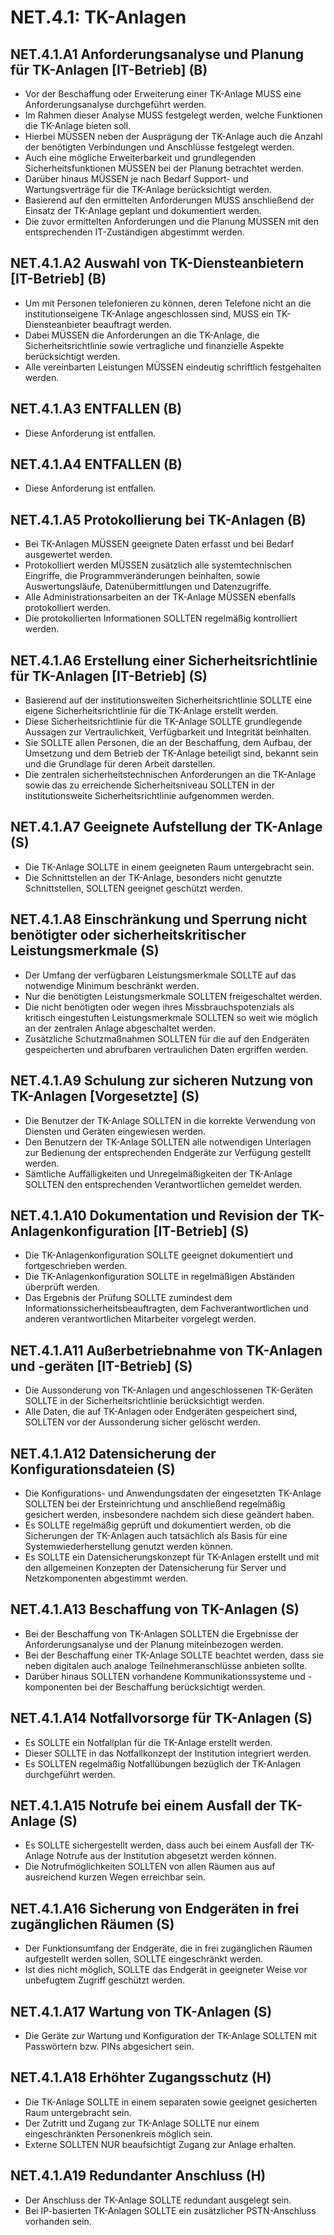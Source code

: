 # NET.4.1: TK-Anlagen

## NET.4.1.A1 Anforderungsanalyse und Planung für TK-Anlagen [IT-Betrieb] (B)

- Vor der Beschaffung oder Erweiterung einer TK-Anlage MUSS eine Anforderungsanalyse durchgeführt werden.
- Im Rahmen dieser Analyse MUSS festgelegt werden, welche Funktionen die TK-Anlage bieten soll.
- Hierbei MÜSSEN neben der Ausprägung der TK-Anlage auch die Anzahl der benötigten Verbindungen und Anschlüsse festgelegt werden.
- Auch eine mögliche Erweiterbarkeit und grundlegenden Sicherheitsfunktionen MÜSSEN bei der Planung betrachtet werden.
- Darüber hinaus MÜSSEN je nach Bedarf Support- und Wartungsverträge für die TK-Anlage berücksichtigt werden.
- Basierend auf den ermittelten Anforderungen MUSS anschließend der Einsatz der TK-Anlage geplant und dokumentiert werden.
- Die zuvor ermittelten Anforderungen und die Planung MÜSSEN mit den entsprechenden IT-Zuständigen abgestimmt werden.

## NET.4.1.A2 Auswahl von TK-Diensteanbietern [IT-Betrieb] (B)

- Um mit Personen telefonieren zu können, deren Telefone nicht an die institutionseigene TK-Anlage angeschlossen sind, MUSS ein TK-Diensteanbieter beauftragt werden.
- Dabei MÜSSEN die Anforderungen an die TK-Anlage, die Sicherheitsrichtlinie sowie vertragliche und finanzielle Aspekte berücksichtigt werden.
- Alle vereinbarten Leistungen MÜSSEN eindeutig schriftlich festgehalten werden.

## NET.4.1.A3 ENTFALLEN (B)

- Diese Anforderung ist entfallen.

## NET.4.1.A4 ENTFALLEN (B)

- Diese Anforderung ist entfallen.

## NET.4.1.A5 Protokollierung bei TK-Anlagen (B)

- Bei TK-Anlagen MÜSSEN geeignete Daten erfasst und bei Bedarf ausgewertet werden.
- Protokolliert werden MÜSSEN zusätzlich alle systemtechnischen Eingriffe, die Programmveränderungen beinhalten, sowie Auswertungsläufe, Datenübermittlungen und Datenzugriffe.
- Alle Administrationsarbeiten an der TK-Anlage MÜSSEN ebenfalls protokolliert werden.
- Die protokollierten Informationen SOLLTEN regelmäßig kontrolliert werden.

## NET.4.1.A6 Erstellung einer Sicherheitsrichtlinie für TK-Anlagen [IT-Betrieb] (S)

- Basierend auf der institutionsweiten Sicherheitsrichtlinie SOLLTE eine eigene Sicherheitsrichtlinie für die TK-Anlage erstellt werden.
- Diese Sicherheitsrichtlinie für die TK-Anlage SOLLTE grundlegende Aussagen zur Vertraulichkeit, Verfügbarkeit und Integrität beinhalten.
- Sie SOLLTE allen Personen, die an der Beschaffung, dem Aufbau, der Umsetzung und dem Betrieb der TK-Anlage beteiligt sind, bekannt sein und die Grundlage für deren Arbeit darstellen.
- Die zentralen sicherheitstechnischen Anforderungen an die TK-Anlage sowie das zu erreichende Sicherheitsniveau SOLLTEN in der institutionsweite Sicherheitsrichtlinie aufgenommen werden.

## NET.4.1.A7 Geeignete Aufstellung der TK-Anlage (S)

- Die TK-Anlage SOLLTE in einem geeigneten Raum untergebracht sein.
- Die Schnittstellen an der TK-Anlage, besonders nicht genutzte Schnittstellen, SOLLTEN geeignet geschützt werden.

## NET.4.1.A8 Einschränkung und Sperrung nicht benötigter oder sicherheitskritischer Leistungsmerkmale (S)

- Der Umfang der verfügbaren Leistungsmerkmale SOLLTE auf das notwendige Minimum beschränkt werden.
- Nur die benötigten Leistungsmerkmale SOLLTEN freigeschaltet werden.
- Die nicht benötigten oder wegen ihres Missbrauchspotenzials als kritisch eingestuften Leistungsmerkmale SOLLTEN so weit wie möglich an der zentralen Anlage abgeschaltet werden.
- Zusätzliche Schutzmaßnahmen SOLLTEN für die auf den Endgeräten gespeicherten und abrufbaren vertraulichen Daten ergriffen werden.

## NET.4.1.A9 Schulung zur sicheren Nutzung von TK-Anlagen [Vorgesetzte] (S)

- Die Benutzer der TK-Anlage SOLLTEN in die korrekte Verwendung von Diensten und Geräten eingewiesen werden.
- Den Benutzern der TK-Anlage SOLLTEN alle notwendigen Unterlagen zur Bedienung der entsprechenden Endgeräte zur Verfügung gestellt werden.
- Sämtliche Auffälligkeiten und Unregelmäßigkeiten der TK-Anlage SOLLTEN den entsprechenden Verantwortlichen gemeldet werden.

## NET.4.1.A10 Dokumentation und Revision der TK-Anlagenkonfiguration [IT-Betrieb] (S)

- Die TK-Anlagenkonfiguration SOLLTE geeignet dokumentiert und fortgeschrieben werden.
- Die TK-Anlagenkonfiguration SOLLTE in regelmäßigen Abständen überprüft werden.
- Das Ergebnis der Prüfung SOLLTE zumindest dem Informationssicherheitsbeauftragten, dem Fachverantwortlichen und anderen verantwortlichen Mitarbeiter vorgelegt werden.

## NET.4.1.A11 Außerbetriebnahme von TK-Anlagen und -geräten [IT-Betrieb] (S)

- Die Aussonderung von TK-Anlagen und angeschlossenen TK-Geräten SOLLTE in der Sicherheitsrichtlinie berücksichtigt werden.
- Alle Daten, die auf TK-Anlagen oder Endgeräten gespeichert sind, SOLLTEN vor der Aussonderung sicher gelöscht werden.

## NET.4.1.A12 Datensicherung der Konfigurationsdateien (S)

- Die Konfigurations- und Anwendungsdaten der eingesetzten TK-Anlage SOLLTEN bei der Ersteinrichtung und anschließend regelmäßig gesichert werden, insbesondere nachdem sich diese geändert haben.
- Es SOLLTE regelmäßig geprüft und dokumentiert werden, ob die Sicherungen der TK-Anlagen auch tatsächlich als Basis für eine Systemwiederherstellung genutzt werden können.
- Es SOLLTE ein Datensicherungskonzept für TK-Anlagen erstellt und mit den allgemeinen Konzepten der Datensicherung für Server und Netzkomponenten abgestimmt werden.

## NET.4.1.A13 Beschaffung von TK-Anlagen (S)

- Bei der Beschaffung von TK-Anlagen SOLLTEN die Ergebnisse der Anforderungsanalyse und der Planung miteinbezogen werden.
- Bei der Beschaffung einer TK-Anlage SOLLTE beachtet werden, dass sie neben digitalen auch analoge Teilnehmeranschlüsse anbieten sollte.
- Darüber hinaus SOLLTEN vorhandene Kommunikationssysteme und -komponenten bei der Beschaffung berücksichtigt werden.

## NET.4.1.A14 Notfallvorsorge für TK-Anlagen (S)

- Es SOLLTE ein Notfallplan für die TK-Anlage erstellt werden.
- Dieser SOLLTE in das Notfallkonzept der Institution integriert werden.
- Es SOLLTEN regelmäßig Notfallübungen bezüglich der TK-Anlagen durchgeführt werden.

## NET.4.1.A15 Notrufe bei einem Ausfall der TK-Anlage (S)

- Es SOLLTE sichergestellt werden, dass auch bei einem Ausfall der TK-Anlage Notrufe aus der Institution abgesetzt werden können.
- Die Notrufmöglichkeiten SOLLTEN von allen Räumen aus auf ausreichend kurzen Wegen erreichbar sein.

## NET.4.1.A16 Sicherung von Endgeräten in frei zugänglichen Räumen (S)

- Der Funktionsumfang der Endgeräte, die in frei zugänglichen Räumen aufgestellt werden sollen, SOLLTE eingeschränkt werden.
- Ist dies nicht möglich, SOLLTE das Endgerät in geeigneter Weise vor unbefugtem Zugriff geschützt werden.

## NET.4.1.A17 Wartung von TK-Anlagen (S)

- Die Geräte zur Wartung und Konfiguration der TK-Anlage SOLLTEN mit Passwörtern bzw. PINs abgesichert sein.

## NET.4.1.A18 Erhöhter Zugangsschutz (H)

- Die TK-Anlage SOLLTE in einem separaten sowie geeignet gesicherten Raum untergebracht sein.
- Der Zutritt und Zugang zur TK-Anlage SOLLTE nur einem eingeschränkten Personenkreis möglich sein.
- Externe SOLLTEN NUR beaufsichtigt Zugang zur Anlage erhalten.

## NET.4.1.A19 Redundanter Anschluss (H)

- Der Anschluss der TK-Anlage SOLLTE redundant ausgelegt sein.
- Bei IP-basierten TK-Anlagen SOLLTE ein zusätzlicher PSTN-Anschluss vorhanden sein.


